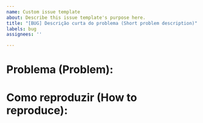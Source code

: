 ```yaml
---
name: Custom issue template
about: Describe this issue template's purpose here.
title: "[BUG] Descrição curta do problema (Short problem description)"
labels: bug
assignees: ''

---
```


# Problema (Problem):

# Como reproduzir (How to reproduce):
